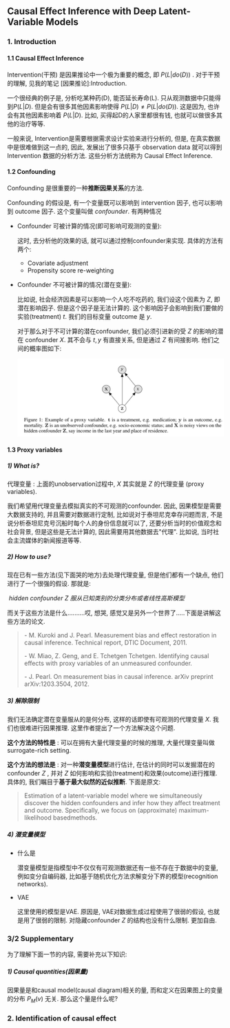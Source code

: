 ## Causal Effect Inference with Deep Latent-Variable Models



### 1. Introduction

#### 1.1 Causal Effect Inference

Intervention(干预) 是因果推论中一个极为重要的概念, 即 $P(L|do(D))$ . 对于干预的理解, 见我的笔记 [因果推论]:Introduction. 

一个很经典的例子是, 分析吃某种药(D), 能否延长寿命(L). 只从观测数据中只能得到$P(L|D)$. 但是会有很多其他因素影响使得 $P(L|D)\neq P(L|do(D))$. 这是因为, 也许会有其他因素影响着 $P(L|D)$. 比如, 买得起D的人家里都很有钱, 也就可以做很多其他的治疗等等. 

一般来说, Intervention是需要根据需求设计实验来进行分析的, 但是, 在真实数据中是很难做到这一点的, 因此, 发展出了很多只基于 observation data 就可以得到 Intervention 数据的分析方法.  这些分析方法统称为 Causal Effect Inference.

#### 1.2 Confounding

Confounding 是很重要的一种**推断因果关系**的方法.

Confounding 的假设是, 有一个变量既可以影响到 intervention 因子, 也可以影响到 outcome 因子.  这个变量叫做 *confounder*.  有两种情况

- Confounder 可被计算的情况(即可影响可观测的变量):

  这时, 去分析他的效果的话, 就可以通过控制confounder来实现. 具体的方法有两个:

  - Covariate adjustment
  - Propensity score re-weighting

- Confounder 不可被计算的情况(潜在变量):

  比如说, 社会经济因素是可以影响一个人吃不吃药的, 我们设这个因素为 $Z$, 即潜在影响因子.  但是这个因子是无法计算的. 这个影响因子会影响到我们要做的实验(treatment) $t$. 我们的目标变量 outcome 是 $y$. 

  对于那么对于不可计算的潜在confounder, 我们必须引进新的受 $Z$ 的影响的潜在 confounder $X$. 其不会与 $t,y$ 有直接关系, 但是通过 $Z$ 有间接影响. 他们之间的概率图如下:

  ![](./pictures/1)

#### 1.3 Proxy variables

##### 1) What is?

代理变量 : 上面的unobservation过程中, $X$ 其实就是 $Z$ 的代理变量 (proxy variables). 

我们希望用代理变量去模拟真实的不可观测的confounder. 因此, 因果模型是需要大数据支持的, 并且需要对数据进行定制, 比如说对于泰坦尼克幸存问题而言, 不是说分析泰坦尼克号沉船时每个人的身份信息就可以了, 还要分析当时的价值观念和社会背景, 但是这些是无法计算的, 因此需要用其他数据去"代理". 比如说, 当时社会主流媒体的新闻报道等等. 

##### 2) How to use?

现在已有一些方法(见下面哭的地方)去处理代理变量, 但是他们都有一个缺点, 他们进行了一个很强的假设. 那就是: 

​		*hidden confounder $Z$ 服从已知类别的分类分布或者线性高斯模型* 

而关于这些方法是什么..........哎, 想哭, 感觉又是另外一个世界了.....下面是讲解这些方法的论文. 

> \- M. Kuroki and J. Pearl.  Measurement bias and effect restoration in causal inference.  Technical report, DTIC Document, 2011.
>
> \- W. Miao, Z. Geng, and E. Tchetgen Tchetgen.   Identifying causal effects with proxy variables of an unmeasured confounder.
>
> \- J. Pearl. On measurement bias in causal inference. arXiv preprint arXiv:1203.3504, 2012.

##### 3) 解除限制

我们无法确定潜在变量服从的是何分布, 这样的话即使有可观测的代理变量 $X$. 我们也很难进行因果推理. 这里作者提出了一个方法解决这个问题.

**这个方法的特性是** : 可以在拥有大量代理变量的时候的推理, 大量代理变量叫做 surrogate-rich setting.

**这个方法的想法是** : 对一种**潜变量模型**进行估计, 在估计的同时可以发掘潜在的confounder $Z$ , 并对 $Z$ 如何影响和实验(treatment)和效果(outcome)进行推理. 具体的, 我们瞩目于**基于最大似然的近似推断**. 下面是原文:

> Estimation of a latent-variable model where we simultaneously discover the hidden confounders and infer how they affect treatment and outcome. Specifically, we focus on (approximate) maximum-likelihood basedmethods.

##### 4) 潜变量模型

- 什么是

  潜变量模型是指模型中不仅仅有可观测数据还有一些不存在于数据中的变量, 例如变分自编码器, 比如基于随机优化方法求解变分下界的模型(recognition networks).

- VAE

  这里使用的模型是VAE. 原因是, VAE对数据生成过程使用了很弱的假设, 也就是用了很弱的限制.  对隐藏confounder $Z$ 的结构也没有什么限制. 更加自由.



### 3/2 Supplementary 

为了理解下面一节的内容, 需要补充以下知识:

##### 1) Causal quantities(因果量)

因果量是和causal model(causal diagram)相关的量, 而和定义在因果图上的变量的分布 $P_M(v)$ 无关. 那么这个量是什么呢?



### 2. Identification of causal effect

